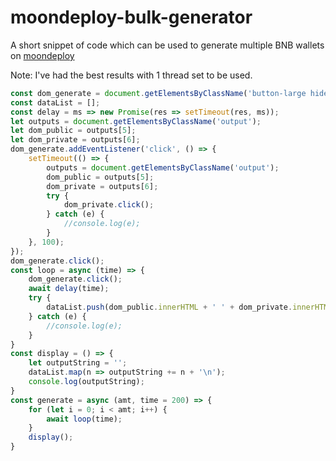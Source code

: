 # moondeploy-bulk-generator
A short snippet of code which can be used to generate multiple BNB wallets on [moondeploy](https://moondeploy.com)

Note: I've had the best results with 1 thread set to be used.

```javascript
const dom_generate = document.getElementsByClassName('button-large hide-prerender')[0];
const dataList = [];
const delay = ms => new Promise(res => setTimeout(res, ms));
let outputs = document.getElementsByClassName('output');
let dom_public = outputs[5];
let dom_private = outputs[6];
dom_generate.addEventListener('click', () => {
	setTimeout(() => {
		outputs = document.getElementsByClassName('output');
		dom_public = outputs[5];
		dom_private = outputs[6];
		try {
			dom_private.click();
		} catch (e) {
			//console.log(e);
		}
	}, 100);
});
dom_generate.click();
const loop = async (time) => {
	dom_generate.click();
	await delay(time);
	try {
		dataList.push(dom_public.innerHTML + ' ' + dom_private.innerHTML);
	} catch (e) {
		//console.log(e);
	}
}
const display = () => {
	let outputString = '';
	dataList.map(n => outputString += n + '\n'); 
	console.log(outputString);
}
const generate = async (amt, time = 200) => {
	for (let i = 0; i < amt; i++) {
		await loop(time);
	}
	display();
}
```
